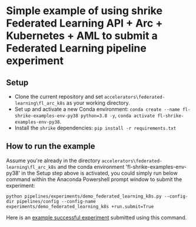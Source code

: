 # Simple example of using shrike Federated Learning API + Arc + Kubernetes + AML to submit a Federated Learning pipeline experiment

## Setup

- Clone the current repository and set `accelerators\federated-learning\fl_arc_k8s` as your working directory.
- Set up and activate a new Conda environment:
  `conda create --name fl-shrike-examples-env-py38 python=3.8 -y`,
  `conda activate fl-shrike-examples-env-py38`.
- Install the `shrike` dependencies:
  `pip install -r requirements.txt`

## How to run the example

Assume you're already in the directory `accelerators\federated-learning\fl_arc_k8s` and the conda environment 'fl-shrike-examples-env-py38' in the Setup step above is activated, you could simply run below command within the Anaconda Powershell prompt window to submit the experiment:

```
python pipelines/experiments/demo_federated_learning_k8s.py --config-dir pipelines/config --config-name experiments/demo_federated_learning_k8s +run.submit=True
```

Here is an [example successful experiment](https://ml.azure.com/experiments/id/91a7d6e7-31cc-4bc9-95f5-2e683932238b/runs/c3da732b-ef1f-45da-b7f6-c84b435948ee?wsid=/subscriptions/48bbc269-ce89-4f6f-9a12-c6f91fcb772d/resourcegroups/aml1p-rg/workspaces/aml1p-ml-wus2&tid=72f988bf-86f1-41af-91ab-2d7cd011db47#) submitted using this command.